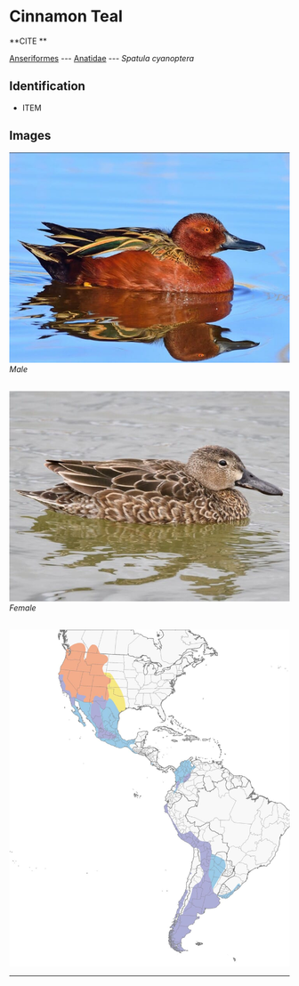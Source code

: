 # Cinnamon Teal
**CITE	**

[Anseriformes](/birding/orders/anseriformes) ---
[Anatidae](/birding/orders/anseriformes/anatidae) ---
*Spatula cyanoptera*

## Identification
- ITEM

## Images
![](/birding/images/spatula_cyanoptera_cite_male.jpg)</br>
*Male* </br></br>

![](/birding/images/spatula_cyanoptera_cite_female.jpg)</br>
*Female* </br></br>

![](/birding/images/spatula_cyanoptera_cite_map.jpg)

----

<!---## Notes
### DATE. PLACE---SPECIFIC
NOTE--->
